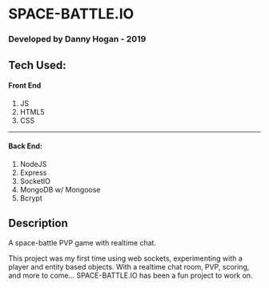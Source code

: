 # SPACE-BATTLE.IO
### Developed by Danny Hogan - 2019

Tech Used:
-------


#### Front End
  1. JS
  1. HTML5
  1. CSS

_______________________

#### Back End:
  1. NodeJS
  1. Express
  1. SocketIO
  1. MongoDB w/ Mongoose
  1. Bcrypt


Description
-------
A space-battle PVP game with realtime chat.

This project was my first time using web sockets, experimenting with a player and entity based objects.
With a realtime chat room, PVP, scoring, and more to come... SPACE-BATTLE.IO has been a fun project to work on.
